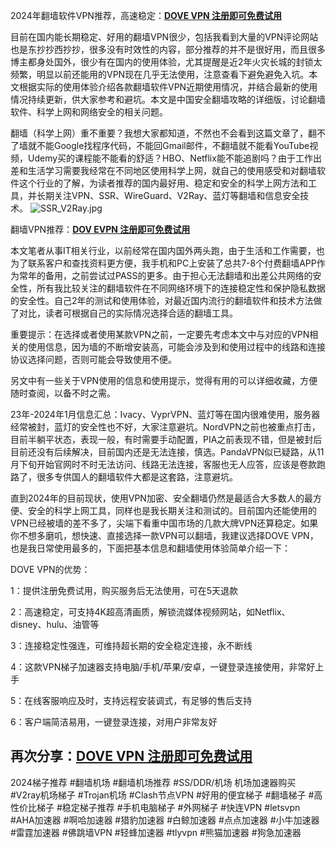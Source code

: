 2024年翻墙软件VPN推荐，高速稳定：[**DOVE VPN 注册即可免费试用**](https://doveee.com/a.php?asbcbO1PCgF)

目前在国内能长期稳定、好用的翻墙VPN很少，包括我看到大量的VPN评论网站也是东抄抄西抄抄，很多没有时效性的内容，部分推荐的并不是很好用，而且很多博主都身处国外，很少有在国内的使用体验，尤其提醒是近2年火灾长城的封锁太频繁，明显以前还能用的VPN现在几乎无法使用，注意查看下避免避免入坑。本文根据实际的使用体验介绍各款翻墙软件VPN近期使用情况，并结合最新的使用情况持续更新，供大家参考和避坑。本文是中国安全翻墙攻略的详细版，讨论翻墙软件、科学上网和网络安全的相关问题。

翻墙（科学上网）重不重要？我想大家都知道，不然也不会看到这篇文章了，翻不了墙就不能Google找程序代码，不能回Gmail邮件，不翻墙就不能看YouTube视频，Udemy买的课程能不能看的舒适？HBO、Netflix能不能追剧吗？由于工作出差和生活学习需要我经常在不同地区使用科学上网，就自己的使用感受和对翻墙软件这个行业的了解，为读者推荐的国内最好用、稳定和安全的科学上网方法和工具，并长期关注VPN、SSR、WireGuard、V2Ray、蓝灯等翻墙和信息安全技术。
![SSR_V2Ray.jpg](https://musescore.org/sites/musescore.org/files/styles/width_1480/public/2024-02/4_0.jpg?itok=rpGmrS-9_)

翻墙VPN推荐：[**DOV EVPN 注册即可免费试用**](https://doveee.com/a.php?asbcbO1PCgF)

本文笔者从事IT相关行业，以前经常在国内国外两头跑，由于生活和工作需要，也为了联系客户和查找资料更方便，我手机和PC上安装了总共7-8个付费翻墙APP作为常年的备用，之前尝试过PASS的更多。由于担心无法翻墙和出差公共网络的安全性，所有我比较关注的翻墙软件在不同网络环境下的连接稳定性和保护隐私数据的安全性。自己2年的测试和使用体验，对最近国内流行的翻墙软件和技术方法做了对比，读者可根据自己的实际情况选择合适的翻墙工具。

重要提示：在选择或者使用某款VPN之前，一定要先考虑本文中与对应的VPN相关的使用信息，因为墙的不断增安装高，可能会涉及到和使用过程中的线路和连接协议选择问题，否则可能会导致使用不便。

另文中有一些关于VPN使用的信息和使用提示，觉得有用的可以详细收藏，方便随时查阅，以备不时之需。

23年-2024年1月信息汇总：Ivacy、VyprVPN、蓝灯等在国内很难使用，服务器经常被封，蓝灯的安全性也不好，大家注意避坑。NordVPN之前也被重点打击，目前半躺平状态，表现一般，有时需要手动配置，PIA之前表现不错，但是被封后目前还没有后续解决，目前国内还是无法连接，慎选。PandaVPN似已疑路，从11月下旬开始官网时不时无法访问、线路无法连接，客服也无人应答，应该是卷款跑路了，很多专供国人的翻墙软件大都是这套路，注意避坑。

直到2024年的目前现状，使用VPN加密、安全翻墙仍然是最适合大多数人的最方便、安全的科学上网工具，同样也是我长期关注和测试的。目前国内还能使用的VPN已经被墙的差不多了，尖端下看重中国市场的几款大牌VPN还算稳定。如果你不想多磨叽，想快速、直接选择一款VPN可以翻墙，我建议选择DOVE VPN，也是我日常使用最多的，下面把基本信息和翻墙使用体验简单介绍一下：

DOVE VPN的优势：

1：提供注册免费试用，购买服务后无法使用，可在5天退款

2：高速稳定，可支持4K超高清画质，解锁流媒体视频网站，如Netflix、disney、hulu、油管等

3：连接稳定性强连，可维持超长期的安全稳定连接，永不断线

4：这款VPN梯子加速器支持电脑/手机/苹果/安卓，一键登录连接使用，非常好上手

5：在线客服响应及时，支持远程安装调式，有足够的售后支持

6：客户端简洁易用，一键登录连接，对用户非常友好

## 再次分享：[**DOVE VPN 注册即可免费试用**](https://doveee.com/a.php?asbcbO1PCgF)

2024梯子推荐 #翻墙机场 #翻墙机场推荐 #SS/DDR/机场 机场加速器购买 #V2ray机场梯子 #Trojan机场 #Clash节点VPN #好用的便宜梯子 #翻墙梯子 #高性价比梯子 #稳定梯子推荐 #手机电脑梯子 #外网梯子 #快连VPN #letsvpn #AHA加速器 #啊哈加速器 #猎豹加速器 #白鲸加速器 #点点加速器 #小牛加速器 #雷霆加速器 #佛跳墙VPN #轻蜂加速器 #tlyvpn #熊猫加速器 #狗急加速器
